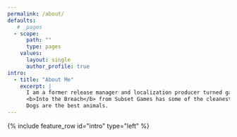 ```yaml
---
permalink: /about/
defaults:
   # _pages
  - scope:
      path: ""
      type: pages
    values:
      layout: single
      author_profile: true
intro:
  - title: "About Me"
    excerpt: |
      I am a former release manager and localization producer turned game designer, currently studying at Futuregames in Stockholm.<br><br>
      <b>Into the Breach</b> from Subset Games has some of the cleanest game design of any game I've played.<br><br>
      Dogs are the best animals.
---
```

{% include feature_row id="intro" type="left" %}
